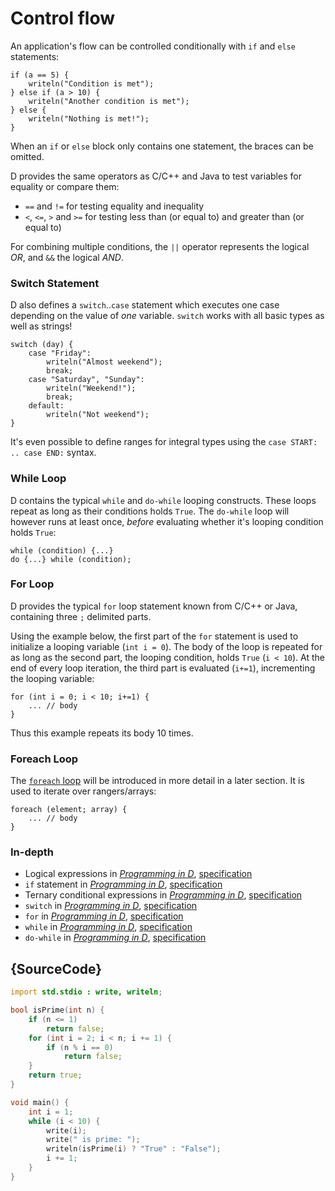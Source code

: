 # Control flow

An application's flow can be controlled conditionally with `if` and `else`
statements:

    if (a == 5) {
        writeln("Condition is met");
    } else if (a > 10) {
        writeln("Another condition is met");
    } else {
        writeln("Nothing is met!");
    }

When an `if` or `else` block only contains one statement,
the braces can be omitted.

D provides the same operators as C/C++ and Java to test
variables for equality or compare them:

* `==` and `!=` for testing equality and inequality
* `<`, `<=`, `>` and `>=` for testing less than (or equal to) and greater than (or equal to)

For combining multiple conditions, the `||` operator represents
the logical *OR*, and `&&` the logical *AND*.

### Switch Statement

D also defines a `switch`..`case` statement which executes one case
depending on the value of *one* variable. `switch`
works with all basic types as well as strings!

    switch (day) {
        case "Friday":
            writeln("Almost weekend");
            break;
        case "Saturday", "Sunday":
            writeln("Weekend!");
            break;
        default:
            writeln("Not weekend");
    }

It's even possible to define ranges for integral types
using the `case START: .. case END:` syntax.

### While Loop

D contains the typical `while` and `do-while` looping constructs. These loops repeat as long as their conditions holds `True`. The `do-while` loop will however runs at least once, _before_ evaluating whether it's looping condition holds `True`:

    while (condition) {...}
    do {...} while (condition);

### For Loop

D provides the typical `for` loop statement known from C/C++ or Java, containing three `;` delimited parts.

Using the example below, the first part of the `for` statement is used to initialize a looping variable (`int i = 0`).
The body of the loop is repeated for as long as the second part, the looping condition, holds `True` (`i < 10`).
At the end of every loop iteration, the third part is evaluated (`i+=1`), incrementing the looping variable:

    for (int i = 0; i < 10; i+=1) {
        ... // body
    }

Thus this example repeats its body 10 times.

### Foreach Loop

The [`foreach` loop](basics/foreach) will be introduced in more detail in a later section. It is used to iterate over rangers/arrays:

    foreach (element; array) {
        ... // body
    }

### In-depth

- Logical expressions in [_Programming in D_](http://ddili.org/ders/d.en/logical_expressions.html), [specification](https://dlang.org/spec/expression.html#logical_expressions)
- `if` statement in [_Programming in D_](http://ddili.org/ders/d.en/if.html), [specification](https://dlang.org/spec/statement.html#if-statement)
- Ternary conditional expressions in [_Programming in D_](http://ddili.org/ders/d.en/ternary.html), [specification](https://dlang.org/spec/expression.html#conditional_expressions)
- `switch` in [_Programming in D_](http://ddili.org/ders/d.en/switch_case.html), [specification](https://dlang.org/spec/statement.html#switch-statement)
- `for` in [_Programming in D_](http://ddili.org/ders/d.en/for.html), [specification](https://dlang.org/spec/statement.html#ForStatement)
- `while` in [_Programming in D_](http://ddili.org/ders/d.en/while.html), [specification](https://dlang.org/spec/statement.html#WhileStatement)
- `do-while` in [_Programming in D_](http://ddili.org/ders/d.en/do_while.html), [specification](https://dlang.org/spec/statement.html#do-statement)


## {SourceCode}

```d
import std.stdio : write, writeln;

bool isPrime(int n) {
	if (n <= 1)
		return false;
	for (int i = 2; i < n; i += 1) {
		if (n % i == 0)
			return false;
	}
	return true;
}

void main() {
	int i = 1;
	while (i < 10) {
		write(i);
		write(" is prime: ");
		writeln(isPrime(i) ? "True" : "False");
		i += 1;
	}
}
```
